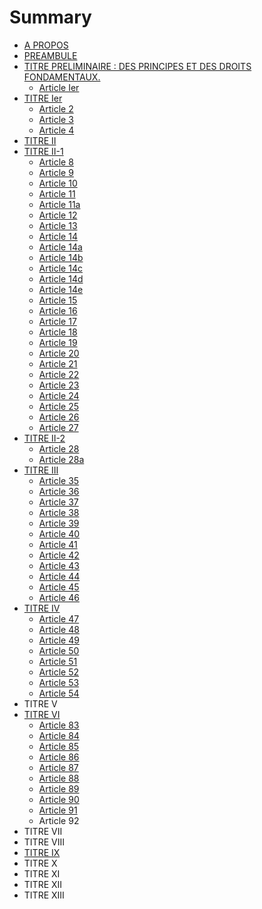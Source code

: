 # Summary

* [A PROPOS](README.md)
* [PREAMBULE](PREAMBULE.md)
* [TITRE PRELIMINAIRE :  DES PRINCIPES ET DES DROITS FONDAMENTAUX.](titre_preliminaire__des_principes_et_des_droits_fondamentaux.md)
   * [Article Ier](article_1.md)
* [TITRE Ier](titre_ier.md)
   * [Article 2](article_2.md)
   * [Article 3](article_3.md)
   * [Article 4](article_4.md)
* [TITRE II](titre_ii.md)
* [TITRE II-1](titre_ii-1.md)
   * [Article 8](article_8.md)
   * [Article 9](article_9.md)
   * [Article 10](article_10.md)
   * [Article 11](article_11.md)
   * [Article 11a](article_11a.md)
   * [Article 12](article_12.md)
   * [Article 13](article_13.md)
   * [Article 14](article_14.md)
   * [Article 14a](article_14a.md)
   * [Article 14b](article_14b.md)
   * [Article 14c](article_14c.md)
   * [Article 14d](article_14d.md)
   * [Article 14e](article_14e.md)
   * [Article 15](article_15.md)
   * [Article 16](article_16.md)
   * [Article 17](article_17.md)
   * [Article 18](article_18.md)
   * [Article 19](article_19.md)
   * [Article 20](article_20.md)
   * [Article 21](article_21.md)
   * [Article 22](article_22.md)
   * [Article 23](article_23.md)
   * [Article 24](article_24.md)
   * [Article 25](article_25.md)
   * [Article 26](article_26.md)
   * [Article 27](article_27.md)
* [TITRE II-2](titre_ii-2.md)
   * [Article 28](article_28.md)
   * [Article 28a](article_28a.md)
* [TITRE III](titre_iii.md)
   * [Article 35](article_35.md)
   * [Article 36](article_36.md)
   * [Article 37](article_37.md)
   * [Article 38](article_38.md)
   * [Article 39](article_39.md)
   * [Article 40](article_40.md)
   * [Article 41](article_41.md)
   * [Article 42](article_42.md)
   * [Article 43](article_43.md)
   * [Article 44](article_44.md)
   * [Article 45](article_45.md)
   * [Article 46](article_46.md)
* [TITRE IV](titre_iv.md)
   * [Article 47](article_47.md)
   * [Article 48](article_48.md)
   * [Article 49](article_49.md)
   * [Article 50](article_50.md)
   * [Article 51](article_51.md)
   * [Article 52](article_52.md)
   * [Article 53](article_53.md)
   * [Article 54](article_54.md)
* TITRE V
* [TITRE VI](titre_vi.md)
   * [Article 83](article_83.md)
   * [Article 84](article_84.md)
   * [Article 85](article_85.md)
   * [Article 86](article_86.md)
   * [Article 87](article_87.md)
   * [Article 88](article_88.md)
   * [Article 89](article_89.md)
   * [Article 90](article_90.md)
   * [Article 91](article_91.md)
   * Article 92
* TITRE VII
* TITRE VIII
* [TITRE IX](titre_ix.md)
* TITRE X
* TITRE XI
* TITRE XII
* TITRE XIII

